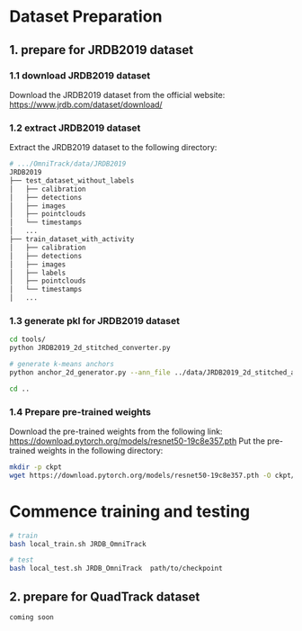 # Dataset Preparation

## 1. prepare for JRDB2019 dataset

### 1.1 download JRDB2019 dataset

Download the JRDB2019 dataset from the official website: https://www.jrdb.com/dataset/download/

### 1.2 extract JRDB2019 dataset

Extract the JRDB2019 dataset to the following directory:

```bash 
# .../OmniTrack/data/JRDB2019
JRDB2019
├── test_dataset_without_labels
│   ├── calibration
│   ├── detections
│   ├── images
│   ├── pointclouds
│   └── timestamps
│   ...
├── train_dataset_with_activity
│   ├── calibration
│   ├── detections
│   ├── images
│   ├── labels
│   ├── pointclouds
│   └── timestamps
│   ...
```

### 1.3 generate pkl for JRDB2019 dataset
```bash
cd tools/
python JRDB2019_2d_stitched_converter.py

# generate k-means anchors
python anchor_2d_generator.py --ann_file ../data/JRDB2019_2d_stitched_anno_pkls/JRDB_infos_train_v1.2.pkl

cd ..
```
### 1.4 Prepare pre-trained weights 
Download the pre-trained weights from the following link: https://download.pytorch.org/models/resnet50-19c8e357.pth
Put the pre-trained weights in the following directory:
```bash
mkdir -p ckpt
wget https://download.pytorch.org/models/resnet50-19c8e357.pth -O ckpt/resnet50-19c8e357.pth
```


# Commence training and testing
```bash
# train
bash local_train.sh JRDB_OmniTrack

# test
bash local_test.sh JRDB_OmniTrack  path/to/checkpoint
```

## 2. prepare for QuadTrack dataset
    coming soon